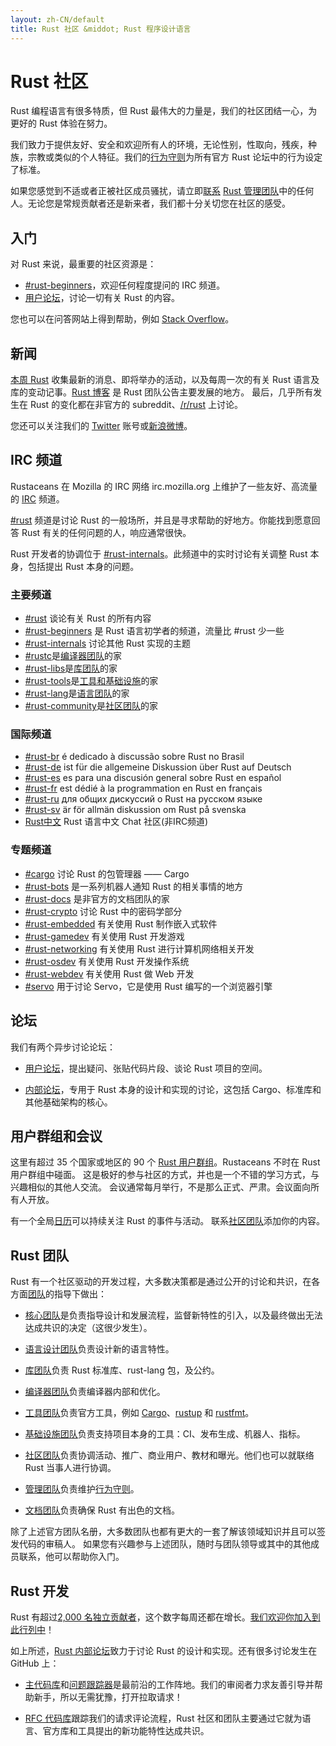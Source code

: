 ```yaml
---
layout: zh-CN/default
title: Rust 社区 &middot; Rust 程序设计语言
---
```


# Rust 社区

Rust 编程语言有很多特质，但 Rust 最伟大的力量是，我们的社区团结一心，为更好的 Rust 体验在努力。

我们致力于提供友好、安全和欢迎所有人的环境，无论性别，性取向，残疾，种族，宗教或类似的个人特征。我们的[行为守则][coc]为所有官方 Rust 论坛中的行为设定了标准。

如果您感觉到不适或者正被社区成员骚扰，请立即[联系][mod_team_email] [Rust 管理团队][mod_team]中的任何人。无论您是常规贡献者还是新来者，我们都十分关切您在社区的感受。

[coc]: https://www.rust-lang.org/conduct.html
[mod_team]: https://www.rust-lang.org/team.html#Moderation
[mod_team_email]: mailto:rust-mods@rust-lang.org

## 入门

对 Rust 来说，最重要的社区资源是：

- [#rust-beginners][beginners_irc]，欢迎任何程度提问的 IRC 频道。
- [用户论坛][users_forum]，讨论一切有关 Rust 的内容。

您也可以在问答网站上得到帮助，例如 [Stack Overflow][stack_overflow]。

[stack_overflow]: https://stackoverflow.com/questions/tagged/rust

## 新闻

[本周 Rust][twir] 收集最新的消息、即将举办的活动，以及每周一次的有关 Rust 语言及库的变动记事。[Rust 博客][rust_blog] 是 Rust 团队公告主要发展的地方。
最后，几乎所有发生在 Rust 的变化都在非官方的 subreddit、[/r/rust][reddit] 上讨论。

您还可以关注我们的 [Twitter][twitter] 账号或[新浪微博][weibo]。

[twir]: https://this-week-in-rust.org/
[rust_blog]: http://blog.rust-lang.org/
[reddit]: https://www.reddit.com/r/rust
[reddit_coc]: https://www.reddit.com/r/rust/comments/2rvrzx/our_code_of_conduct_please_read/
[twitter]: https://twitter.com/rustlang
[weibo]: http://weibo.com/u/5616913483

## IRC 频道

Rustaceans 在 Mozilla 的 IRC 网络 irc.mozilla.org 上维护了一些友好、高流量的 [IRC] 频道。

[#rust][rust_irc] 频道是讨论 Rust 的一般场所，并且是寻求帮助的好地方。你能找到愿意回答 Rust 有关的任何问题的人，响应通常很快。

Rust 开发者的协调位于 [#rust-internals][internals_irc]。此频道中的实时讨论有关调整 Rust 本身，包括提出 Rust 本身的问题。

### 主要频道

- [#rust][rust_irc] 谈论有关 Rust 的所有内容
- [#rust-beginners][beginners_irc] 是 Rust 语言初学者的频道，流量比 #rust 少一些
- [#rust-internals][internals_irc] 讨论其他 Rust 实现的主题
- [#rustc][rustc_irc]是[编译器团队][compiler_team]的家
- [#rust-libs][libs_irc]是[库团队][library_team]的家
- [#rust-tools][tools_irc]是[工具和基础设施][tool_team]的家
- [#rust-lang][lang_irc]是[语言团队][language_team]的家
- [#rust-community][community_irc]是[社区团队][community_team]的家

### 国际频道

- [#rust-br][br_irc] é dedicado à discussão sobre Rust no Brasil
- [#rust-de][de_irc] ist für die allgemeine Diskussion über Rust auf Deutsch
- [#rust-es][es_irc] es para una discusión general sobre Rust en español
- [#rust-fr][fr_irc] est dédié à la programmation en Rust en français
- [#rust-ru][ru_irc] для общих дискуссий о Rust на русском языке
- [#rust-sv](https://chat.mibbit.com/?server=irc.mozilla.org&channel=%23rust-sv) är för allmän diskussion om Rust på svenska
- [Rust中文][cn_org] Rust 语言中文 Chat 社区(非IRC频道)

### 专题频道

- [#cargo][cargo_irc] 讨论 Rust 的包管理器 —— Cargo
- [#rust-bots][bots_irc] 是一系列机器人通知 Rust 的相关事情的地方
- [#rust-docs][docs_irc] 是非官方的文档团队的家
- [#rust-crypto][crypto_irc] 讨论 Rust 中的密码学部分
- [#rust-embedded][embedded_irc] 有关使用 Rust 制作嵌入式软件
- [#rust-gamedev][gamedev_irc] 有关使用 Rust 开发游戏
- [#rust-networking][networking_irc] 有关使用 Rust 进行计算机网络相关开发
- [#rust-osdev][osdev_irc] 有关使用 Rust 开发操作系统
- [#rust-webdev][webdev_irc] 有关使用 Rust 做 Web 开发
- [#servo][servo_irc] 用于讨论 Servo，它是使用 Rust 编写的一个浏览器引擎

[IRC]: https://en.wikipedia.org/wiki/Internet_Relay_Chat
[beginners_irc]: https://client00.chat.mibbit.com/?server=irc.mozilla.org&channel=%23rust-beginners
[bots_irc]: https://client00.chat.mibbit.com/?server=irc.mozilla.org&channel=%23rust-bots
[br_irc]: https://client00.chat.mibbit.com/?server=irc.mozilla.org&channel=%23rust-br
[cargo_irc]: https://client00.chat.mibbit.com/?server=irc.mozilla.org&channel=%23cargo
[cn_org]: https://chat.rust-china.org/
[community_irc]: https://client00.chat.mibbit.com/?server=irc.mozilla.org&channel=%23rust-community
[crypto_irc]: https://client00.chat.mibbit.com/?server=irc.mozilla.org&channel=%23rust-crypto
[de_irc]: https://client00.chat.mibbit.com/?server=irc.mozilla.org&channel=%23rust-de
[es_irc]: https://client00.chat.mibbit.com/?server=irc.mozilla.org&channel=%23rust-es
[embedded_irc]: https://chat.mibbit.com/?server=irc.mozilla.org&channel=%23rust-embedded
[fr_irc]: https://client00.chat.mibbit.com/?server=irc.mozilla.org&channel=%23rust-fr
[gamedev_irc]: https://client00.chat.mibbit.com/?server=irc.mozilla.org&channel=%23rust-gamedev
[internals_irc]: https://client00.chat.mibbit.com/?server=irc.mozilla.org&channel=%23rust-internals
[lang_irc]: https://client00.chat.mibbit.com/?server=irc.mozilla.org&channel=%23rust-lang
[libs_irc]: https://client00.chat.mibbit.com/?server=irc.mozilla.org&channel=%23rust-libs
[networking_irc]: https://client00.chat.mibbit.com/?server=irc.mozilla.org&channel=%23rust-networking
[osdev_irc]: https://client00.chat.mibbit.com/?server=irc.mozilla.org&channel=%23rust-osdev
[ru_irc]: https://client00.chat.mibbit.com/?server=irc.mozilla.org&channel=%23rust-ru
[rust_irc]: https://client00.chat.mibbit.com/?server=irc.mozilla.org&channel=%23rust
[rustc_irc]: https://client00.chat.mibbit.com/?server=irc.mozilla.org&channel=%23rustc
[servo_irc]: https://client00.chat.mibbit.com/?server=irc.mozilla.org&channel=%23servo
[tools_irc]: https://client00.chat.mibbit.com/?server=irc.mozilla.org&channel=%23rust-tools
[webdev_irc]: https://client00.chat.mibbit.com/?server=irc.mozilla.org&channel=%23rust-webdev
[docs_irc]: https://client00.chat.mibbit.com/?server=irc.mozilla.org&channel=%23rust-docs

## 论坛

我们有两个异步讨论论坛：

- [用户论坛][users_forum]，提出疑问、张贴代码片段、谈论 Rust 项目的空间。

- [内部论坛][internals_forum]，专用于 Rust 本身的设计和实现的讨论，这包括 Cargo、标准库和其他基础架构的核心。

[users_forum]: https://users.rust-lang.org/
[internals_forum]: https://internals.rust-lang.org/

## 用户群组和会议

这里有超过 35 个国家或地区的 90 个 [Rust 用户群组][user_group]。Rustaceans 不时在 Rust 用户群组中碰面。
这是极好的参与社区的方式，并也是一个不错的学习方式，与兴趣相似的其他人交流。
会议通常每月举行，不是那么正式、严肃。会议面向所有人开放。

有一个全局[日历][calendar]可以持续关注 Rust 的事件与活动。
联系[社区团队][community_team]添加你的内容。

[user_group]: ./user-groups.html
[calendar]: https://www.google.com/calendar/embed?src=apd9vmbc22egenmtu5l6c5jbfc@group.calendar.google.com

## Rust 团队

Rust 有一个社区驱动的开发过程，大多数决策都是通过公开的讨论和共识，在各方面[团队][teams]的指导下做出：

* [核心团队][core_team]是负责指导设计和发展流程，监督新特性的引入，以及最终做出无法达成共识的决定（这很少发生）。

* [语言设计团队][language_team]负责设计新的语言特性。

* [库团队][library_team]负责 Rust 标准库、rust-lang 包，及公约。

* [编译器团队][compiler_team]负责编译器内部和优化。

* [工具团队][tool_team]负责官方工具，例如 [Cargo]、[rustup] 和 [rustfmt]。

* [基础设施团队][infra_team]负责支持项目本身的工具：CI、发布生成、机器人、指标。

[Cargo]: https://crates.io
[rustup]: https://www.rustup.rs
[rustfmt]: https://github.com/rust-lang-nursery/rustfmt

* [社区团队][community_team]负责协调活动、推广、商业用户、教材和曝光。他们也可以就联络 Rust 当事人进行协调。

* [管理团队][mod_team]负责维护[行为守则][coc]。

* [文档团队][doc_team]负责确保 Rust 有出色的文档。

除了上述官方团队名册，大多数团队也都有更大的一套了解该领域知识并且可以签发代码的审稿人。
如果您有兴趣参与上述团队，随时与团队领导或其中的其他成员联系，他可以帮助你入门。

[teams]: team.html
[core_team]: team.html#Core-team
[language_team]: team.html#Language-design-team
[library_team]: team.html#Library-team
[compiler_team]: team.html#Compiler-team
[tool_team]: team.html#Tools-team
[community_team]: team.html#Community-team
[mod_team]: team.html#Moderation-team
[doc_team]: team.html#Documentation-team
[infra_team]: team.html#Infrastructure-team

## Rust 开发

Rust 有超过[2,000 名独立贡献者][authors]，这个数字每周还都在增长。[我们欢迎你加入到此行列中][contribute]！

如上所述，[Rust 内部论坛][internals_forum]致力于讨论 Rust 的设计和实现。还有很多讨论发生在 GitHub 上：

- [主代码库][github]和[问题跟踪器][issue_tracking]是最前沿的工作阵地。我们的审阅者力求友善引导并帮助新手，所以无需犹豫，打开拉取请求！

- [RFC 代码库][rfcs]跟踪我们的请求评论流程，Rust 社区和团队主要通过它就为语言、官方库和工具提出的新功能特性达成共识。

[authors]: https://thanks.rust-lang.org/rust/all-time
[contribute]: contribute.html
[github]: https://github.com/rust-lang/rust
[rfcs]: https://github.com/rust-lang/rfcs
[issue_tracking]: https://github.com/rust-lang/rust/issues
